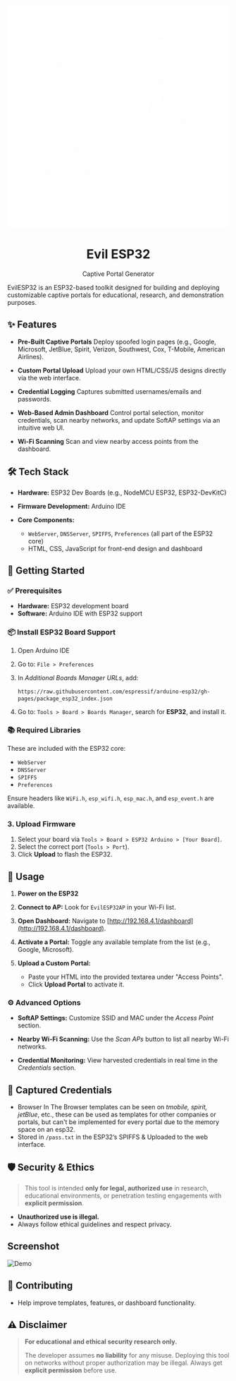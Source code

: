 <div align="center">
  <img src="./assets/logo.png" alt="evilesp" />
  <h1><strong>Evil ESP32</strong></h1>
  <p>Captive Portal Generator</p>
</div>
EvilESP32 is an ESP32-based toolkit designed for building and deploying customizable captive portals for educational, research, and demonstration purposes.

## ✨ Features

* **Pre-Built Captive Portals**
  Deploy spoofed login pages (e.g., Google, Microsoft, JetBlue, Spirit, Verizon, Southwest, Cox, T-Mobile, American Airlines).

* **Custom Portal Upload**
  Upload your own HTML/CSS/JS designs directly via the web interface.

* **Credential Logging**
  Captures submitted usernames/emails and passwords.

* **Web-Based Admin Dashboard**
  Control portal selection, monitor credentials, scan nearby networks, and update SoftAP settings via an intuitive web UI.

* **Wi-Fi Scanning**
  Scan and view nearby access points from the dashboard.

## 🛠️ Tech Stack

* **Hardware:** ESP32 Dev Boards (e.g., NodeMCU ESP32, ESP32-DevKitC)
* **Firmware Development:** Arduino IDE
* **Core Components:**

  * `WebServer`, `DNSServer`, `SPIFFS`, `Preferences` (all part of the ESP32 core)
  * HTML, CSS, JavaScript for front-end design and dashboard

## 🚀 Getting Started

### ✅ Prerequisites

* **Hardware:** ESP32 development board
* **Software:** Arduino IDE with ESP32 support

### 📦 Install ESP32 Board Support

1. Open Arduino IDE
2. Go to: `File > Preferences`
3. In *Additional Boards Manager URLs*, add:

   ```
   https://raw.githubusercontent.com/espressif/arduino-esp32/gh-pages/package_esp32_index.json
   ```
4. Go to: `Tools > Board > Boards Manager`, search for **ESP32**, and install it.

### 📚 Required Libraries

These are included with the ESP32 core:

* `WebServer`
* `DNSServer`
* `SPIFFS`
* `Preferences`

Ensure headers like `WiFi.h`, `esp_wifi.h`, `esp_mac.h`, and `esp_event.h` are available.

### 3. Upload Firmware

1. Select your board via `Tools > Board > ESP32 Arduino > [Your Board]`.
2. Select the correct port (`Tools > Port`).
3. Click **Upload** to flash the ESP32.

## 🧪 Usage

1. **Power on the ESP32**
2. **Connect to AP:** Look for `EvilESP32AP` in your Wi-Fi list.
3. **Open Dashboard:** Navigate to [http://192.168.4.1/dashboard](http://192.168.4.1/dashboard).
4. **Activate a Portal:** Toggle any available template from the list (e.g., Google, Microsoft).
5. **Upload a Custom Portal:**

   * Paste your HTML into the provided textarea under "Access Points".
   * Click **Upload Portal** to activate it.

### ⚙️ Advanced Options

* **SoftAP Settings:**
  Customize SSID and MAC under the *Access Point* section.

* **Nearby Wi-Fi Scanning:**
  Use the *Scan APs* button to list all nearby Wi-Fi networks.

* **Credential Monitoring:**
  View harvested credentials in real time in the *Credentials* section.

## 💾 Captured Credentials

* Browser In The Browser templates can be seen on *tmobile, spirit, jetBlue*, etc., these can be used as templates for other companies or portals, but can't be implemented for every portal due to the memory space on an esp32.
* Stored in `/pass.txt` in the ESP32’s SPIFFS & Uploaded to the web interface.

## 🛡️ Security & Ethics

> This tool is intended **only for legal, authorized use** in research, educational environments, or penetration testing engagements with **explicit permission**.

* **Unauthorized use is illegal.**
* Always follow ethical guidelines and respect privacy.

## Screenshot
![Demo](https://github.com/user-attachments/assets/425923e5-ce68-45b7-960d-b8cc1f7d4b0e)



## 🤝 Contributing
* Help improve templates, features, or dashboard functionality.

## ⚠️ Disclaimer

> **For educational and ethical security research only.**
>
> The developer assumes **no liability** for any misuse. Deploying this tool on networks without proper authorization may be illegal. Always get **explicit permission** before use.

